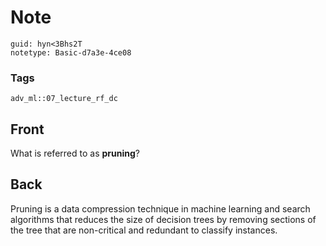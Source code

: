 # Note
```
guid: hyn<3Bhs2T
notetype: Basic-d7a3e-4ce08
```

### Tags
```
adv_ml::07_lecture_rf_dc
```

## Front
What is referred to as <b>pruning</b>?

## Back
Pruning is a data compression technique in machine learning and search algorithms that reduces the size of decision trees by removing sections of the tree that are non-critical and redundant to classify instances.
